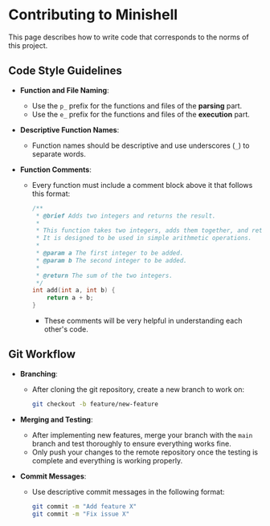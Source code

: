 
# Contributing to Minishell

This page describes how to write code that corresponds to the norms of this project.

## Code Style Guidelines

- **Function and File Naming**:
  - Use the `p_` prefix for the functions and files of the **parsing** part.
  - Use the `e_` prefix for the functions and files of the **execution** part.
  
- **Descriptive Function Names**:
  - Function names should be descriptive and use underscores (`_`) to separate words.
  
- **Function Comments**:
  - Every function must include a comment block above it that follows this format:

    ```c
    /**
     * @brief Adds two integers and returns the result.
     * 
     * This function takes two integers, adds them together, and returns the result.
     * It is designed to be used in simple arithmetic operations.
     * 
     * @param a The first integer to be added.
     * @param b The second integer to be added.
     * 
     * @return The sum of the two integers.
     */
    int add(int a, int b) {
        return a + b;
    }
    ```

    - These comments will be very helpful in understanding each other's code.

## Git Workflow

- **Branching**:
  - After cloning the git repository, create a new branch to work on:
    ```bash
    git checkout -b feature/new-feature
    ```

- **Merging and Testing**:
  - After implementing new features, merge your branch with the `main` branch and test thoroughly to ensure everything works fine.
  - Only push your changes to the remote repository once the testing is complete and everything is working properly.

- **Commit Messages**:
  - Use descriptive commit messages in the following format:
    ```bash
    git commit -m "Add feature X"
    git commit -m "Fix issue X"
    ```

